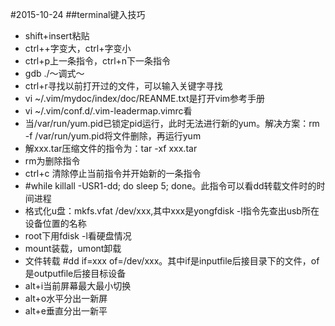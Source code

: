 #2015-10-24
##terminal键入技巧
- shift+insert粘贴
- ctrl++字变大，ctrl+字变小
- ctrl+p上一条指令，ctrl+n下一条指令
- gdb ./～调式～
- ctrl+r寻找以前打开过的文件，可以输入关键字寻找
- vi ~/.vim/mydoc/index/doc/REANME.txt是打开vim参考手册
- vi ~/.vim/conf.d/.vim-leadermap.vimrc看
- 当/var/run/yum.pid已锁定pid运行，此时无法进行新的yum。解决方案：rm -f /var/run/yum.pid将文件删除，再运行yum
- 解xxx.tar压缩文件的指令为：tar -xf xxx.tar
- rm为删除指令
- ctrl+c 清除停止当前指令并开始新的一条指令
- #while killall -USR1-dd; do sleep 5; done。此指令可以看dd转载文件时的时间进程
- 格式化u盘：mkfs.vfat /dev/xxx,其中xxx是yongfdisk -l指令先查出usb所在设备位置的名称
- root下用fdisk -l看硬盘情况
- mount装载，umont卸载
- 文件转载 #dd if=xxx of=/dev/xxx。其中if是inputfile后接目录下的文件，of是outputfile后接目标设备
- alt+i当前屏幕最大最小切换
- alt+o水平分出一新屏
- alt+e垂直分出一新平

